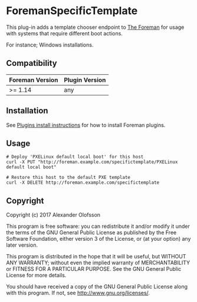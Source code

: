 # ForemanSpecificTemplate

This plug-in adds a template chooser endpoint to [The Foreman](https://theforeman.org/) for usage with systems that require different boot actions.

For instance; Windows installations.

## Compatibility

| Foreman Version | Plugin Version |
| --------------- | -------------- |
| >= 1.14         | any            |

## Installation

See [Plugins install instructions](https://theforeman.org/plugins/)
for how to install Foreman plugins.

## Usage

```
# Deploy 'PXELinux default local boot' for this host
curl -X PUT "http://foreman.example.com/specifictemplate/PXELinux default local boot"

# Restore this host to the default PXE template
curl -X DELETE http://foreman.example.com/specifictemplate
```

## Copyright

Copyright (c) 2017 Alexander Olofsson

This program is free software: you can redistribute it and/or modify
it under the terms of the GNU General Public License as published by
the Free Software Foundation, either version 3 of the License, or
(at your option) any later version.

This program is distributed in the hope that it will be useful,
but WITHOUT ANY WARRANTY; without even the implied warranty of
MERCHANTABILITY or FITNESS FOR A PARTICULAR PURPOSE.  See the
GNU General Public License for more details.

You should have received a copy of the GNU General Public License
along with this program.  If not, see <http://www.gnu.org/licenses/>.

